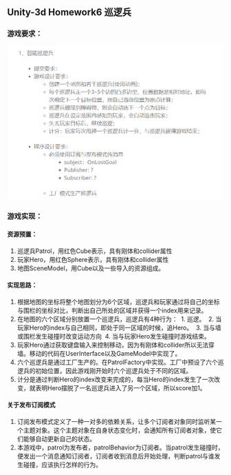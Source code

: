 
## Unity-3d Homework6 巡逻兵

### 游戏要求：
![requirements](../Unity3d-pics/patrol.png)

### 游戏实现：
#### 资源预置：
1. 巡逻兵Patrol，用红色Cube表示，具有刚体和collider属性
2. 玩家Hero，用红色Sphere表示，具有刚体和collider属性
3. 地图SceneModel，用Cube以及一些导入的资源组成。
#### 实现思路：
1. 根据地图的坐标将整个地图划分为6个区域，巡逻兵和玩家通过将自己的坐标与围栏的坐标对比，判断出自己所处的区域并获得一个index用来记录。
2. 在地图的六个区域分别放置一个巡逻兵，巡逻兵有4种行为：
  1. 巡逻。
  2. 当玩家Hero的index与自己相同，即处于同一区域的时候，追Hero。
  3. 当与墙或围栏发生碰撞时改变运动方向
  4. 当与玩家Hero发生碰撞时游戏结束。
3. 玩家Hero通过获取键盘输入来控制移动，因为有刚体和collider所以无法穿墙。移动的代码在UserInterface以及GameModel中实现了。
4. 六个巡逻兵是通过工厂生产的。在PatrolFactory中实现。工厂中预设了六个巡逻兵的初始位置，因此游戏刚开始时六个巡逻兵处于不同的区域。
5. 计分是通过判断Hero的index改变来完成的，每当Hero的index发生了一次改变，就表明Hero摆脱了一名巡逻兵进入了另一个区域，所以score加1。

#### 关于发布订阅模式
1. 订阅发布模式定义了一种一对多的依赖关系，让多个订阅者对象同时监听某一个主题对象。这个主题对象在自身状态变化时，会通知所有订阅者对象，使它们能够自动更新自己的状态。
2. 本游戏中，patrol为发布者，patrolBehavior为订阅者。当patrol发生碰撞时，便发出一个消息通知订阅者，订阅者收到消息后开始处理，判断patrol与谁发生碰撞，应该执行怎样的行为。
